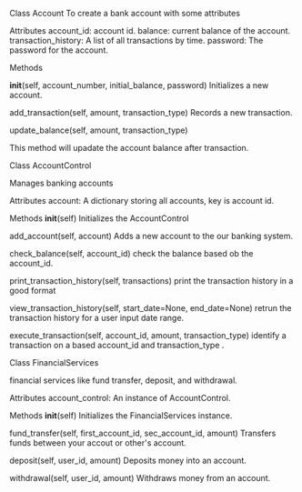 Class Account
To create a bank account with some attributes 

Attributes
account_id: account id.
balance:  current balance of the account.
transaction_history: A list of all transactions by time.
password: The password for the account.

Methods

__init__(self, account_number, initial_balance, password)
Initializes a new account.

add_transaction(self, amount, transaction_type)
Records a new transaction.


update_balance(self, amount, transaction_type)

This method will upadate the account balance after transaction.


Class AccountControl

Manages banking accounts 

Attributes
account: A dictionary storing all accounts, key is account id.

Methods
__init__(self)
Initializes the AccountControl 
 
add_account(self, account)
Adds a new account to the our banking system.

check_balance(self, account_id)
check the balance based ob the account_id.


print_transaction_history(self, transactions)
print the transaction history in a good format

view_transaction_history(self, start_date=None, end_date=None)
retrun the transaction history for a user input date range.


execute_transaction(self, account_id, amount, transaction_type)
identify a transaction on a based account_id and transaction_type .


Class FinancialServices

financial services like fund transfer, deposit, and withdrawal.

Attributes
account_control: An instance of AccountControl.

Methods
__init__(self)
Initializes the FinancialServices instance.

fund_transfer(self, first_account_id, sec_account_id, amount)
Transfers funds between your accout or other's account.


deposit(self, user_id, amount)
Deposits money into an account.


withdrawal(self, user_id, amount)
Withdraws money from an account.


